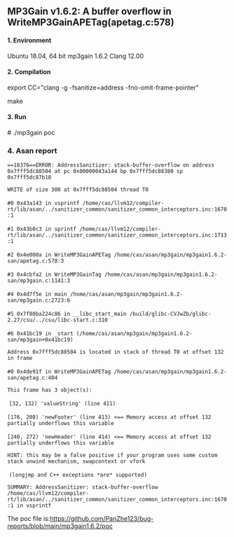 ## MP3Gain v1.6.2: A buffer overflow in WriteMP3GainAPETag(apetag.c:578)

#### 1. Environment

Ubuntu 18.04, 64 bit
mp3gain 1.6.2
Clang 12.00

#### 2. Compilation

export CC="clang -g -fsanitize=address -fno-omit-frame-pointer"

make

#### 3. Run

\# ./mp3gain  poc

### 4. Asan report

`==18376==ERROR: AddressSanitizer: stack-buffer-overflow on address 0x7fff5dc88504 at pc 0x00000043a144 bp 0x7fff5dc88380 sp 0x7fff5dc87b18`

`WRITE of size 300 at 0x7fff5dc88504 thread T0`

​    `#0 0x43a143 in vsprintf /home/cas/llvm12/compiler-rt/lib/asan/../sanitizer_common/sanitizer_common_interceptors.inc:1670:1`

​    `#1 0x43b0c3 in sprintf /home/cas/llvm12/compiler-rt/lib/asan/../sanitizer_common/sanitizer_common_interceptors.inc:1713:1`

​    `#2 0x4e000a in WriteMP3GainAPETag /home/cas/asan/mp3gain/mp3gain1.6.2-san/apetag.c:578:3`

​    `#3 0x4cbfa2 in WriteMP3GainTag /home/cas/asan/mp3gain/mp3gain1.6.2-san/mp3gain.c:1141:3`

​    `#4 0x4d7f5e in main /home/cas/asan/mp3gain/mp3gain1.6.2-san/mp3gain.c:2723:6`

​    `#5 0x7f80ba224c86 in __libc_start_main /build/glibc-CVJwZb/glibc-2.27/csu/../csu/libc-start.c:310`

​    `#6 0x41bc19 in _start (/home/cas/asan/mp3gain/mp3gain1.6.2-san/mp3gain+0x41bc19)`

`Address 0x7fff5dc88504 is located in stack of thread T0 at offset 132 in frame`

​    `#0 0x4de91f in WriteMP3GainAPETag /home/cas/asan/mp3gain/mp3gain1.6.2-san/apetag.c:404`

`This frame has 3 object(s):`

​    `[32, 132) 'valueString' (line 411)`

​    `[176, 208) 'newFooter' (line 413) <== Memory access at offset 132 partially underflows this variable`

​    `[240, 272) 'newHeader' (line 414) <== Memory access at offset 132 partially underflows this variable`

`HINT: this may be a false positive if your program uses some custom stack unwind mechanism, swapcontext or vfork`

​      `(longjmp and C++ exceptions *are* supported)`

`SUMMARY: AddressSanitizer: stack-buffer-overflow /home/cas/llvm12/compiler-rt/lib/asan/../sanitizer_common/sanitizer_common_interceptors.inc:1670:1 in vsprintf`

The poc file is:https://github.com/PanZhe123/bug-reports/blob/main/mp3gain1.6.2/poc
